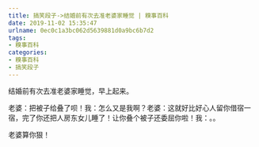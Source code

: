 ```yaml
---
title: 搞笑段子->结婚前有次去准老婆家睡觉 | 糗事百科
date: 2019-11-02 15:35:47
urlname: 0ec0c1a3bc062d5639881d0a9bc6b7d2
tags: 
- 糗事百科
categories:
- 糗事百科
- 搞笑段子
---
```

结婚前有次去准老婆家睡觉，早上起来。

老婆：把被子给叠了呗！我：怎么又是我啊？老婆：这就好比好心人留你借宿一宿，完了你还把人房东女儿睡了！让你叠个被子还委屈你啦！我：。。

老婆算你狠！


